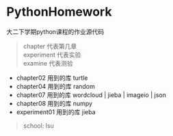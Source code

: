 # PythonHomework
大二下学期python课程的作业源代码
>chapter 代表第几章\
>experiment 代表实验  
>examine 代表测验


- chapter02 用到的库 turtle
- chapter04 用到的库 random
- chapter07 用到的库 wordcloud | jieba | imageio | json
- chapter08 用到的库 numpy
- experiment01 用到的库 jieba 

> school: lsu